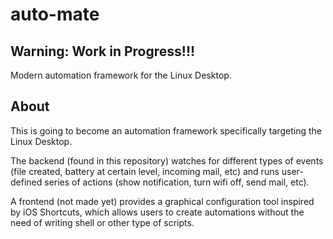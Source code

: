 
# auto-mate

## Warning: Work in Progress!!!

Modern automation framework for the Linux Desktop.

## About

This is going to become an automation framework specifically targeting the Linux Desktop.

The backend (found in this repository) watches for different types of events (file created, battery at certain level, incoming mail, etc)
and runs user-defined series of actions (show notification, turn wifi off, send mail, etc).

A frontend (not made yet) provides a graphical configuration tool inspired by iOS Shortcuts,
which allows users to create automations without the need of writing shell or other type of scripts.
